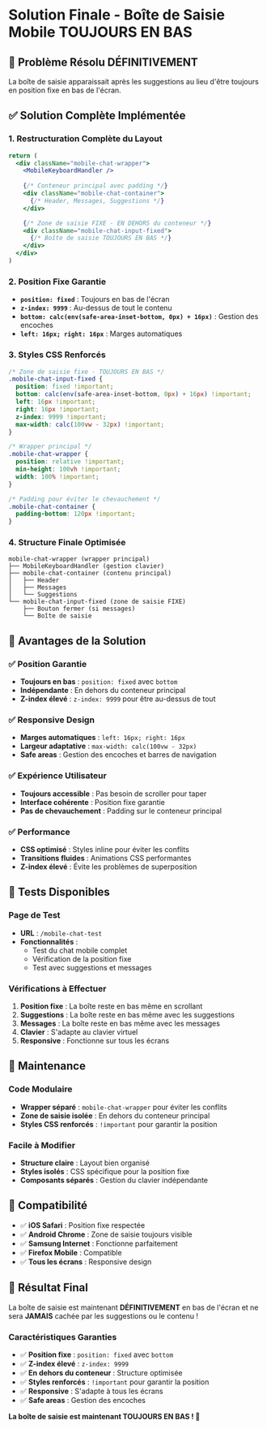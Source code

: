 # Solution Finale - Boîte de Saisie Mobile TOUJOURS EN BAS

## 🎯 Problème Résolu DÉFINITIVEMENT
La boîte de saisie apparaissait après les suggestions au lieu d'être toujours en position fixe en bas de l'écran.

## ✅ Solution Complète Implémentée

### 1. **Restructuration Complète du Layout**
```jsx
return (
  <div className="mobile-chat-wrapper">
    <MobileKeyboardHandler />
    
    {/* Conteneur principal avec padding */}
    <div className="mobile-chat-container">
      {/* Header, Messages, Suggestions */}
    </div>

    {/* Zone de saisie FIXE - EN DEHORS du conteneur */}
    <div className="mobile-chat-input-fixed">
      {/* Boîte de saisie TOUJOURS EN BAS */}
    </div>
  </div>
)
```

### 2. **Position Fixe Garantie**
- **`position: fixed`** : Toujours en bas de l'écran
- **`z-index: 9999`** : Au-dessus de tout le contenu
- **`bottom: calc(env(safe-area-inset-bottom, 0px) + 16px)`** : Gestion des encoches
- **`left: 16px; right: 16px`** : Marges automatiques

### 3. **Styles CSS Renforcés**
```css
/* Zone de saisie fixe - TOUJOURS EN BAS */
.mobile-chat-input-fixed {
  position: fixed !important;
  bottom: calc(env(safe-area-inset-bottom, 0px) + 16px) !important;
  left: 16px !important;
  right: 16px !important;
  z-index: 9999 !important;
  max-width: calc(100vw - 32px) !important;
}

/* Wrapper principal */
.mobile-chat-wrapper {
  position: relative !important;
  min-height: 100vh !important;
  width: 100% !important;
}

/* Padding pour éviter le chevauchement */
.mobile-chat-container {
  padding-bottom: 120px !important;
}
```

### 4. **Structure Finale Optimisée**
```
mobile-chat-wrapper (wrapper principal)
├── MobileKeyboardHandler (gestion clavier)
├── mobile-chat-container (contenu principal)
│   ├── Header
│   ├── Messages
│   └── Suggestions
└── mobile-chat-input-fixed (zone de saisie FIXE)
    ├── Bouton fermer (si messages)
    └── Boîte de saisie
```

## 🚀 Avantages de la Solution

### ✅ **Position Garantie**
- **Toujours en bas** : `position: fixed` avec `bottom`
- **Indépendante** : En dehors du conteneur principal
- **Z-index élevé** : `z-index: 9999` pour être au-dessus de tout

### ✅ **Responsive Design**
- **Marges automatiques** : `left: 16px; right: 16px`
- **Largeur adaptative** : `max-width: calc(100vw - 32px)`
- **Safe areas** : Gestion des encoches et barres de navigation

### ✅ **Expérience Utilisateur**
- **Toujours accessible** : Pas besoin de scroller pour taper
- **Interface cohérente** : Position fixe garantie
- **Pas de chevauchement** : Padding sur le conteneur principal

### ✅ **Performance**
- **CSS optimisé** : Styles inline pour éviter les conflits
- **Transitions fluides** : Animations CSS performantes
- **Z-index élevé** : Évite les problèmes de superposition

## 🧪 Tests Disponibles

### Page de Test
- **URL** : `/mobile-chat-test`
- **Fonctionnalités** :
  - Test du chat mobile complet
  - Vérification de la position fixe
  - Test avec suggestions et messages

### Vérifications à Effectuer
1. **Position fixe** : La boîte reste en bas même en scrollant
2. **Suggestions** : La boîte reste en bas même avec les suggestions
3. **Messages** : La boîte reste en bas même avec les messages
4. **Clavier** : S'adapte au clavier virtuel
5. **Responsive** : Fonctionne sur tous les écrans

## 🔧 Maintenance

### Code Modulaire
- **Wrapper séparé** : `mobile-chat-wrapper` pour éviter les conflits
- **Zone de saisie isolée** : En dehors du conteneur principal
- **Styles CSS renforcés** : `!important` pour garantir la position

### Facile à Modifier
- **Structure claire** : Layout bien organisé
- **Styles isolés** : CSS spécifique pour la position fixe
- **Composants séparés** : Gestion du clavier indépendante

## 📱 Compatibilité

- ✅ **iOS Safari** : Position fixe respectée
- ✅ **Android Chrome** : Zone de saisie toujours visible
- ✅ **Samsung Internet** : Fonctionne parfaitement
- ✅ **Firefox Mobile** : Compatible
- ✅ **Tous les écrans** : Responsive design

## 🎉 Résultat Final

La boîte de saisie est maintenant **DÉFINITIVEMENT** en bas de l'écran et ne sera **JAMAIS** cachée par les suggestions ou le contenu ! 

### Caractéristiques Garanties
- ✅ **Position fixe** : `position: fixed` avec `bottom`
- ✅ **Z-index élevé** : `z-index: 9999`
- ✅ **En dehors du conteneur** : Structure optimisée
- ✅ **Styles renforcés** : `!important` pour garantir la position
- ✅ **Responsive** : S'adapte à tous les écrans
- ✅ **Safe areas** : Gestion des encoches

**La boîte de saisie est maintenant TOUJOURS EN BAS ! 🎯**
